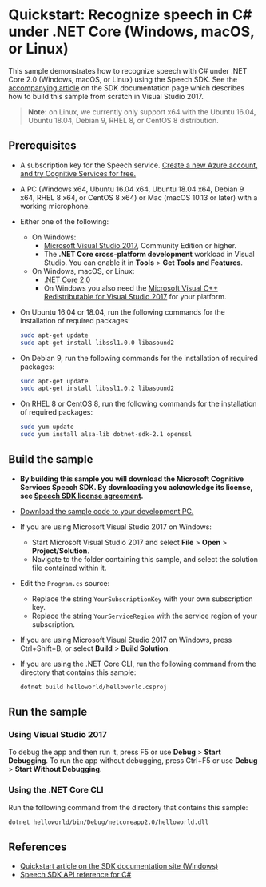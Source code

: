 # Quickstart: Recognize speech in C# under .NET Core (Windows, macOS, or Linux)

This sample demonstrates how to recognize speech with C# under .NET Core 2.0 (Windows, macOS, or Linux) using the Speech SDK.
See the [accompanying article](https://docs.microsoft.com/azure/cognitive-services/speech-service/quickstart-cpp-dotnetcore-windows) on the SDK documentation page which describes how to build this sample from scratch in Visual Studio 2017.

> **Note:**
> on Linux, we currently only support x64 with the Ubuntu 16.04, Ubuntu 18.04, Debian 9, RHEL 8, or CentOS 8 distribution.

## Prerequisites

* A subscription key for the Speech service. [Create a new Azure account, and try Cognitive Services for free.](https://azure.microsoft.com/free/cognitive-services/)
* A PC (Windows x64, Ubuntu 16.04 x64, Ubuntu 18.04 x64, Debian 9 x64, RHEL 8 x64, or CentOS 8 x64) or Mac (macOS 10.13 or later) with a working microphone.
* Either one of the following:
  * On Windows:
    * [Microsoft Visual Studio 2017](https://www.visualstudio.com/), Community Edition or higher.
    * The **.NET Core cross-platform development** workload in Visual Studio.
      You can enable it in **Tools** \> **Get Tools and Features**.
  * On Windows, macOS, or Linux:
    * [.NET Core 2.0](https://www.microsoft.com/net/download/dotnet-core/2.0)
    * On Windows you also need the [Microsoft Visual C++ Redistributable for Visual Studio 2017](https://support.microsoft.com/help/2977003/the-latest-supported-visual-c-downloads) for your platform.
* On Ubuntu 16.04 or 18.04, run the following commands for the installation of required packages:

  ```sh
  sudo apt-get update
  sudo apt-get install libssl1.0.0 libasound2
  ```
* On Debian 9, run the following commands for the installation of required packages:

  ```sh
  sudo apt-get update
  sudo apt-get install libssl1.0.2 libasound2
  ```

* On RHEL 8 or CentOS 8, run the following commands for the installation of required packages:

  ```sh
  sudo yum update
  sudo yum install alsa-lib dotnet-sdk-2.1 openssl
  ```

## Build the sample

* **By building this sample you will download the Microsoft Cognitive Services Speech SDK. By downloading you acknowledge its license, see [Speech SDK license agreement](https://aka.ms/csspeech/license201809).**
* [Download the sample code to your development PC.](/README.md#get-the-samples)

* If you are using Microsoft Visual Studio 2017 on Windows:
  * Start Microsoft Visual Studio 2017 and select **File** \> **Open** \> **Project/Solution**.
  * Navigate to the folder containing this sample, and select the solution file contained within it.
* Edit the `Program.cs` source:
  * Replace the string `YourSubscriptionKey` with your own subscription key.
  * Replace the string `YourServiceRegion` with the service region of your subscription.
* If you are using Microsoft Visual Studio 2017 on Windows, press Ctrl+Shift+B, or select **Build** \> **Build Solution**.
* If you are using the .NET Core CLI, run the following command from the directory that contains this sample:

  ```bash
  dotnet build helloworld/helloworld.csproj
  ```

## Run the sample

### Using Visual Studio 2017

To debug the app and then run it, press F5 or use **Debug** \> **Start Debugging**. To run the app without debugging, press Ctrl+F5 or use **Debug** \> **Start Without Debugging**.

### Using the .NET Core CLI

Run the following command from the directory that contains this sample:

```bash
dotnet helloworld/bin/Debug/netcoreapp2.0/helloworld.dll
```

## References

* [Quickstart article on the SDK documentation site (Windows)](https://docs.microsoft.com/azure/cognitive-services/speech-service/quickstart-cpp-dotnetcore-windows)
* [Speech SDK API reference for C#](https://aka.ms/csspeech/csharpref)
